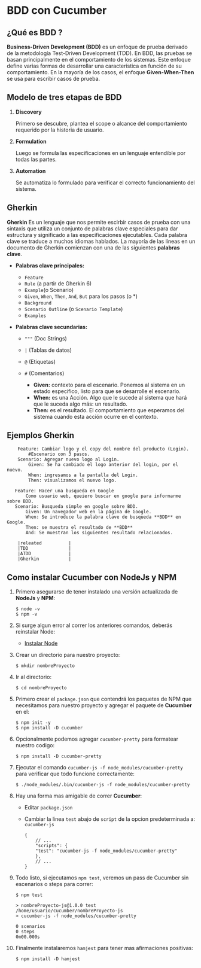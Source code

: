 # BDD con Cucumber

## ¿Qué es BDD ?
    
**Business-Driven Development (BDD)** es un enfoque de prueba derivado de la metodología Test-Driven Development (TDD).
En BDD, las pruebas se basan principalmente en el comportamiento de los sistemas. Este enfoque define varias formas
de desarrollar una característica en función de su comportamiento.
En la mayoría de los casos, el enfoque **Given-When-Then** se usa para escribir casos de prueba.
    

## Modelo de tres etapas de BDD

1. **Discovery**

    Primero se descubre, plantea el scope o alcance del comportamiento requerido por la historia de usuario.

2. **Formulation**

    Luego se formula las especificaciones en un lenguaje entendible por todas las partes.
        
3. **Automation**

    Se automatiza lo formulado para verificar el correcto funcionamiento del sistema.

## Gherkin

**Gherkin** Es un lenguaje que nos permite escirbir casos de prueba con una sintaxis que utiliza un conjunto de 
palabras clave especiales para dar estructura y significado a las especificaciones ejecutables. Cada palabra clave
se traduce a muchos idiomas hablados.
La mayoría de las líneas en un documento de Gherkin comienzan con una de las siguientes **palabras clave**.


- **Palabras clave principales:**

    * `Feature`
    * `Rule` (a partir de Gherkin 6)
    * `Example`(o Scenario)
    * `Given`, `When`, `Then`, `And`, `But` para los pasos (o *)
    * `Background`
    * `Scenario Outline` (o `Scenario Template`)
    * `Examples`
        
- **Palabras clave secundarias:**

    * `"""` (Doc Strings)
    * `|` (Tablas de datos)
    * `@` (Etiquetas)
    * `#` (Comentarios)

        - **Given:** contexto para el escenario. Ponemos al sistema en un estado específico, listo para que se desarrolle el escenario.
        - **When:** es una Acción. Algo que le sucede al sistema que hará que le suceda algo más: un resultado.
        - **Then:** es el resultado. El comportamiento que esperamos del sistema cuando esta acción ocurre en el contexto.

## Ejemplos Gherkin
~~~
    Feature: Cambiar logo y el copy del nombre del producto (Login).
        #Escenario con 3 pasos.
    Scenario: Agregar nuevo logo al Login.
        Given: Se ha cambiado el logo anterior del login, por el nuevo.
        When: ingresamos a la pantalla del Login.
        Then: visualizamos el nuevo logo.

   Feature: Hacer una busqueda en Google
       Como usuario web, queiero buscar en google para informarme sobre BDD.
   Scenario: Busqueda simple en google sobre BDD.
       Given: Un navegador web en la página de Google.
       When: Se introduce la palabra clave de busqueda **BDD** en Google.
       Then: se muestra el resultado de **BDD**
       And: Se muestran los siguientes resultado relacionados.

    |releated          |                 
    |TDD               |
    |ATDD              |
    |Gherkin           |
~~~

## Como instalar Cucumber con NodeJs y NPM

1. Primero asegurarse de tener instalado una versión actualizada de **NodeJs** y **NPM**:

    ~~~
   $ node -v
   $ npm -v 
    ~~~

2. Si surge algun error al correr los anteriores comandos, deberás reinstalar Node:

    - [Instalar Node](https://nodejs.org/en/download/)

3. Crear un directorio para nuestro proyecto:

    `$ mkdir nombreProyecto`

4. Ir al directorio:

    `$ cd nombreProyecto`

5. Primero crear el `package.json` que contendrá los paquetes de NPM que necesitamos para nuestro proyecto y agregar el paquete de **Cucumber** en el:

    ~~~
    $ npm init -y
    $ npm install -D cucumber
    ~~~

6. Opcionalmente podemos agregar `cucumber-pretty` para formatear nuestro codigo:

    `$ npm install -D cucumber-pretty`

7. Ejecutar el comando `cucumber-js -f node_modules/cucumber-pretty` para verificar que todo funcione correctamente:

    `$ ./node_modules/.bin/cucumber-js -f node_modules/cucumber-pretty`

8. Hay una forma mas amigable de correr **Cucumber**:

      - Editar `package.json`
      - Cambiar la linea `test` abajo de `script` de la opcion predeterminada a: `cucumber-js`

        ~~~
        {
            // ...
            "scripts": {
            "test": "cucumber-js -f node_modules/cucumber-pretty"
            },
            // ...
        }
        ~~~

9. Todo listo, si ejecutamos `npm test`, veremos un pass de Cucumber sin escenarios o steps para correr:

    ~~~
   $ npm test

   > nombreProyecto-js@1.0.0 test /home/usuario/cucumber/nombreProyecto-js
   > cucumber-js -f node_modules/cucumber-pretty

   0 scenarios
   0 steps
   0m00.000s
    ~~~

10. Finalmente instalaremos `hamjest` para tener mas afirmaciones positivas:
    
    `$ npm install -D hamjest`